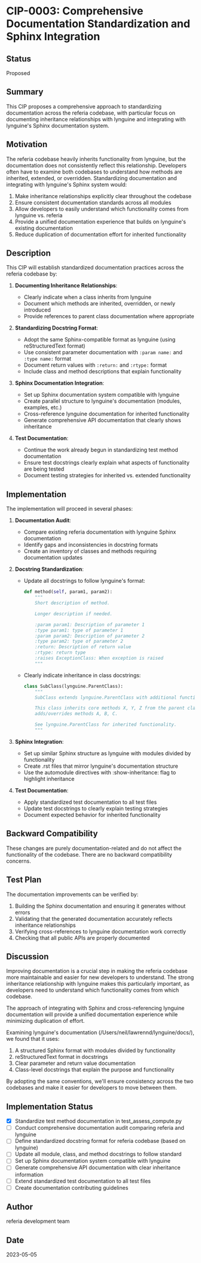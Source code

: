 # CIP-0003: Comprehensive Documentation Standardization and Sphinx Integration

## Status
Proposed

## Summary
This CIP proposes a comprehensive approach to standardizing documentation across the referia codebase, with particular focus on documenting inheritance relationships with lynguine and integrating with lynguine's Sphinx documentation system.

## Motivation
The referia codebase heavily inherits functionality from lynguine, but the documentation does not consistently reflect this relationship. Developers often have to examine both codebases to understand how methods are inherited, extended, or overridden. Standardizing documentation and integrating with lynguine's Sphinx system would:

1. Make inheritance relationships explicitly clear throughout the codebase
2. Ensure consistent documentation standards across all modules
3. Allow developers to easily understand which functionality comes from lynguine vs. referia
4. Provide a unified documentation experience that builds on lynguine's existing documentation
5. Reduce duplication of documentation effort for inherited functionality

## Description
This CIP will establish standardized documentation practices across the referia codebase by:

1. **Documenting Inheritance Relationships**:
   - Clearly indicate when a class inherits from lynguine
   - Document which methods are inherited, overridden, or newly introduced
   - Provide references to parent class documentation where appropriate

2. **Standardizing Docstring Format**:
   - Adopt the same Sphinx-compatible format as lynguine (using reStructuredText format)
   - Use consistent parameter documentation with `:param name:` and `:type name:` format
   - Document return values with `:return:` and `:rtype:` format
   - Include class and method descriptions that explain functionality

3. **Sphinx Documentation Integration**:
   - Set up Sphinx documentation system compatible with lynguine
   - Create parallel structure to lynguine's documentation (modules, examples, etc.)
   - Cross-reference lynguine documentation for inherited functionality
   - Generate comprehensive API documentation that clearly shows inheritance

4. **Test Documentation**:
   - Continue the work already begun in standardizing test method documentation
   - Ensure test docstrings clearly explain what aspects of functionality are being tested
   - Document testing strategies for inherited vs. extended functionality

## Implementation
The implementation will proceed in several phases:

1. **Documentation Audit**:
   - Compare existing referia documentation with lynguine Sphinx documentation
   - Identify gaps and inconsistencies in docstring formats
   - Create an inventory of classes and methods requiring documentation updates

2. **Docstring Standardization**:
   - Update all docstrings to follow lynguine's format:
     ```python
     def method(self, param1, param2):
         """
         Short description of method.

         Longer description if needed.

         :param param1: Description of parameter 1
         :type param1: type of parameter 1
         :param param2: Description of parameter 2
         :type param2: type of parameter 2
         :return: Description of return value
         :rtype: return type
         :raises ExceptionClass: When exception is raised
         """
     ```
   - Clearly indicate inheritance in class docstrings:
     ```python
     class SubClass(lynguine.ParentClass):
         """
         SubClass extends lynguine.ParentClass with additional functionality.

         This class inherits core methods X, Y, Z from the parent class and
         adds/overrides methods A, B, C.

         See lynguine.ParentClass for inherited functionality.
         """
     ```

3. **Sphinx Integration**:
   - Set up similar Sphinx structure as lynguine with modules divided by functionality
   - Create .rst files that mirror lynguine's documentation structure
   - Use the automodule directives with :show-inheritance: flag to highlight inheritance

4. **Test Documentation**:
   - Apply standardized test documentation to all test files
   - Update test docstrings to clearly explain testing strategies
   - Document expected behavior for inherited functionality

## Backward Compatibility
These changes are purely documentation-related and do not affect the functionality of the codebase. There are no backward compatibility concerns.

## Test Plan
The documentation improvements can be verified by:

1. Building the Sphinx documentation and ensuring it generates without errors
2. Validating that the generated documentation accurately reflects inheritance relationships
3. Verifying cross-references to lynguine documentation work correctly
4. Checking that all public APIs are properly documented

## Discussion
Improving documentation is a crucial step in making the referia codebase more maintainable and easier for new developers to understand. The strong inheritance relationship with lynguine makes this particularly important, as developers need to understand which functionality comes from which codebase.

The approach of integrating with Sphinx and cross-referencing lynguine documentation will provide a unified documentation experience while minimizing duplication of effort.

Examining lynguine's documentation (/Users/neil/lawrennd/lynguine/docs/), we found that it uses:
1. A structured Sphinx format with modules divided by functionality
2. reStructuredText format in docstrings
3. Clear parameter and return value documentation
4. Class-level docstrings that explain the purpose and functionality

By adopting the same conventions, we'll ensure consistency across the two codebases and make it easier for developers to move between them.

## Implementation Status
- [x] Standardize test method documentation in test_assess_compute.py
- [ ] Conduct comprehensive documentation audit comparing referia and lynguine
- [ ] Define standardized docstring format for referia codebase (based on lynguine)
- [ ] Update all module, class, and method docstrings to follow standard
- [ ] Set up Sphinx documentation system compatible with lynguine
- [ ] Generate comprehensive API documentation with clear inheritance information
- [ ] Extend standardized test documentation to all test files
- [ ] Create documentation contributing guidelines

## Author
referia development team

## Date
2023-05-05 